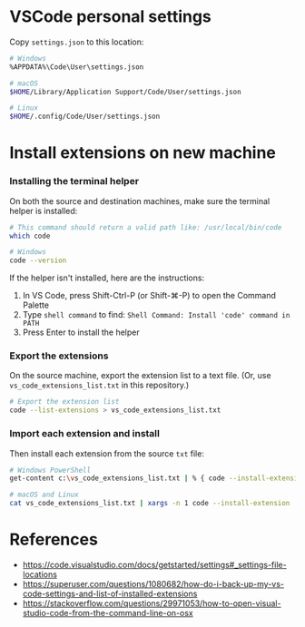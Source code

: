 # VSCode personal settings
Copy `settings.json` to this location:
```bash
# Windows
%APPDATA%\Code\User\settings.json

# macOS
$HOME/Library/Application Support/Code/User/settings.json

# Linux
$HOME/.config/Code/User/settings.json
```

# Install extensions on new machine

### Installing the terminal helper
On both the source and destination machines, make sure the terminal helper is installed:

```bash
# This command should return a valid path like: /usr/local/bin/code
which code

# Windows
code --version
```

If the helper isn't installed, here are the instructions:
 1. In VS Code, press Shift-Ctrl-P (or Shift-⌘-P) to open the Command Palette
 2. Type `shell command` to find:
    `Shell Command: Install 'code' command in PATH`
 3. Press Enter to install the helper

### Export the extensions
On the source machine, export the extension list to a text file. (Or, use `vs_code_extensions_list.txt` in this repository.)
```bash
# Export the extension list
code --list-extensions > vs_code_extensions_list.txt
```

### Import each extension and install
Then install each extension from the source `txt` file:
```bash
# Windows PowerShell
get-content c:\vs_code_extensions_list.txt | % { code --install-extension $_ }

# macOS and Linux
cat vs_code_extensions_list.txt | xargs -n 1 code --install-extension
```

# References
 * https://code.visualstudio.com/docs/getstarted/settings#_settings-file-locations
 * https://superuser.com/questions/1080682/how-do-i-back-up-my-vs-code-settings-and-list-of-installed-extensions
 * https://stackoverflow.com/questions/29971053/how-to-open-visual-studio-code-from-the-command-line-on-osx

